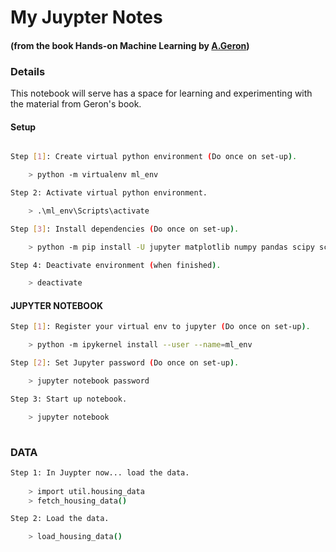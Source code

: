 # My Juypter Notes
#### (from the book Hands-on Machine Learning by [A.Geron](https://github.com/ageron))

### Details
This notebook will serve has a space for learning and experimenting with the material from
Geron's book.

#### Setup
```bash

Step [1]: Create virtual python environment (Do once on set-up).

	> python -m virtualenv ml_env

Step 2: Activate virtual python environment.		

	> .\ml_env\Scripts\activate

Step [3]: Install dependencies (Do once on set-up).

	> python -m pip install -U jupyter matplotlib numpy pandas scipy scikit-learn

Step 4: Deactivate environment (when finished).

	> deactivate
```	
#### JUPYTER NOTEBOOK
```bash
Step [1]: Register your virtual env to jupyter (Do once on set-up).

	> python -m ipykernel install --user --name=ml_env

Step [2]: Set Jupyter password (Do once on set-up).

	> jupyter notebook password

Step 3: Start up notebook.

	> jupyter notebook
		
```		
### DATA
```bash
Step 1: In Juypter now... load the data.
	
	> import util.housing_data 
	> fetch_housing_data()

Step 2: Load the data.

	> load_housing_data()
```
